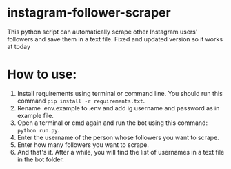 # instagram-follower-scraper

This python script can automatically scrape other Instagram users' followers and save them in a text file.
Fixed and updated version so it works at today

# How to use:

1. Install requirements using terminal or command line. You should run this command `pip install -r requirements.txt`.
2. Rename .env.example to .env and add ig username and password as in example file.
3. Open a terminal or cmd again and run the bot using this command: `python run.py`.
4. Enter the username of the person whose followers you want to scrape.
5. Enter how many followers you want to scrape.
6. And that's it. After a while, you will find the list of usernames in a text file in the bot folder.
